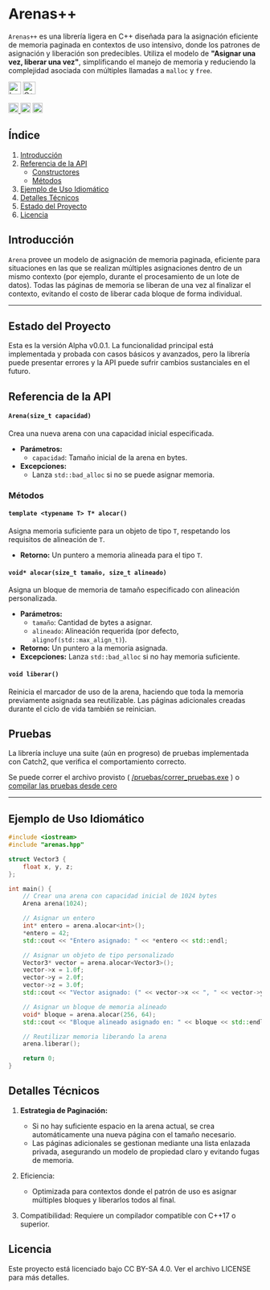 # Arenas++

`Arenas++` es una librería ligera en C++ diseñada para la asignación eficiente de memoria paginada en contextos de uso intensivo, donde los patrones de asignación y liberación son predecibles. Utiliza el modelo de **"Asignar una vez, liberar una vez"**, simplificando el manejo de memoria y reduciendo la complejidad asociada con múltiples llamadas a `malloc` y `free`.


<img src="https://img.shields.io/badge/hecho_por-Ch'aska-253545?style=for-the-badge" alt="hecho_por_Chaska" height="25px"/> <img src="https://img.shields.io/badge/C%2B%2B_17-4549BF?style=for-the-badge&logo=c%2B%2B&logoColor=white" alt="C++" height="25px"/> <a href=https://www.raylib.com>

<img src="https://img.shields.io/badge/pruebas-pasando-darkgreen?style=for-the-badge" alt="pruebas" height="20px"/> <a href=https://github.com/hernanatn/github.com/hernanatn/futbol_fantasia/releases/latest><img src="https://img.shields.io/badge/Versión-0.0.1--alpha-orange?style=for-the-badge" alt="version" height="20px"/></a> <img src="https://img.shields.io/badge/Licencia-CC_BY--NC--ND_4.0-lightgrey?style=for-the-badge" alt="licencia" height="20px"/>

## Índice
1. [Introducción](#introducción)
2. [Referencia de la API](#referencia-de-la-api)
   - [Constructores](#constructores)
   - [Métodos](#métodos)
3. [Ejemplo de Uso Idiomático](#ejemplo-de-uso-idiomático)
4. [Detalles Técnicos](#detalles-técnicos)
5. [Estado del Proyecto](#estado-del-proyecto)
6. [Licencia](#licencia)


## Introducción

`Arena` provee un modelo de asignación de memoria paginada, eficiente para situaciones en las que se realizan múltiples asignaciones dentro de un mismo contexto (por ejemplo, durante el procesamiento de un lote de datos). Todas las páginas de memoria se liberan de una vez al finalizar el contexto, evitando el costo de liberar cada bloque de forma individual.

---

## Estado del Proyecto

Esta es la versión Alpha v0.0.1. La funcionalidad principal está implementada y probada con casos básicos y avanzados, pero la librería puede presentar errores y la API puede sufrir cambios sustanciales en el futuro.


## Referencia de la API

#### `Arena(size_t capacidad)`
Crea una nueva arena con una capacidad inicial especificada.

- **Parámetros:**
  - `capacidad`: Tamaño inicial de la arena en bytes.
- **Excepciones:**
  - Lanza `std::bad_alloc` si no se puede asignar memoria.

### Métodos

#### `template <typename T> T* alocar()`
Asigna memoria suficiente para un objeto de tipo `T`, respetando los requisitos de alineación de `T`.

- **Retorno:** Un puntero a memoria alineada para el tipo `T`.

#### `void* alocar(size_t tamaño, size_t alineado)`
Asigna un bloque de memoria de tamaño especificado con alineación personalizada.

- **Parámetros:**
  - `tamaño`: Cantidad de bytes a asignar.
  - `alineado`: Alineación requerida (por defecto, `alignof(std::max_align_t)`).
- **Retorno:** Un puntero a la memoria asignada.
- **Excepciones:** Lanza `std::bad_alloc` si no hay memoria suficiente.

#### `void liberar()`
Reinicia el marcador de uso de la arena, haciendo que toda la memoria previamente asignada sea reutilizable. Las páginas adicionales creadas durante el ciclo de vida también se reinician.

## Pruebas
La librería incluye una suite (aún en progreso) de pruebas implementada con Catch2, que verifica el comportamiento correcto.

Se puede correr el archivo provisto ( [/pruebas/correr_pruebas.exe](/pruebas/pruebas.exe) ) o [compilar las pruebas desde cero](/documentación/Pruebas.md)

---

## Ejemplo de Uso Idiomático

```cpp
#include <iostream>
#include "arenas.hpp"

struct Vector3 {
    float x, y, z;
};

int main() {
    // Crear una arena con capacidad inicial de 1024 bytes
    Arena arena(1024);

    // Asignar un entero
    int* entero = arena.alocar<int>();
    *entero = 42;
    std::cout << "Entero asignado: " << *entero << std::endl;

    // Asignar un objeto de tipo personalizado
    Vector3* vector = arena.alocar<Vector3>();
    vector->x = 1.0f;
    vector->y = 2.0f;
    vector->z = 3.0f;
    std::cout << "Vector asignado: (" << vector->x << ", " << vector->y << ", " << vector->z << ")\n";

    // Asignar un bloque de memoria alineado
    void* bloque = arena.alocar(256, 64);
    std::cout << "Bloque alineado asignado en: " << bloque << std::endl;

    // Reutilizar memoria liberando la arena
    arena.liberar();

    return 0;
} 
```


## Detalles Técnicos

1.  **Estrategia de Paginación:**
    - Si no hay suficiente espacio en la arena actual, se crea automáticamente una nueva página con el tamaño necesario.
    - Las páginas adicionales se gestionan mediante una lista enlazada privada, asegurando un modelo de propiedad claro y evitando fugas de memoria.
2. Eficiencia:
    - Optimizada para contextos donde el patrón de uso es asignar múltiples bloques y liberarlos todos al final.

3. Compatibilidad:
Requiere un compilador compatible con C++17 o superior.

## Licencia
Este proyecto está licenciado bajo CC BY-SA 4.0. Ver el archivo LICENSE para más detalles.